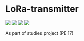 # LoRa-transmitter

[![](https://img.shields.io/badge/donate-paypal-46AFE0.svg)](https://www.paypal.me/bastienlaville)
![](https://img.shields.io/github/release-pre/XeBasTeX/LoRa-Transmitter.svg)
![](https://img.shields.io/github/license/XeBasTeX/LoRa-Transmitter.svg)
![](https://img.shields.io/github/languages/code-size/XeBasTeX/LoRa-Transmitter.svg)

As part of studies project (PE 17)
